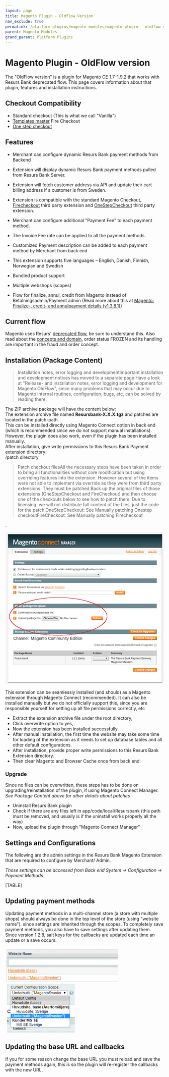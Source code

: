 ```yaml
---
layout: page
title: Magento Plugin - Oldflow Version
nav_exclude: true
permalink: /platform-plugins/magento-modules/magento-plugin---oldflow-version/
parent: Magento Modules
grand_parent: Platform Plugins
---
```




# Magento Plugin - OldFlow version 

The "OldFlow version" is a plugin for Magento CE 1.7-1.9.2 that works
with Resurs Bank deprecated flow. This page covers information about
that plugin, features and installation instructions.

## Checkout Compatibility
- Standard checkout (This is what we call "Vanilla")
- [Templates master](http://templates-master.com/) Fire Checkout
- [One step checkout](http://www.onestepcheckout.com/)

## Features
- Merchant can configure dynamic Resurs Bank payment methods from
  Backend

- Extension will display dynamic Resurs Bank payment methods pulled from
  Resurs Bank Server.

- Extension will fetch customer address via API and update their cart
  billing address if a customer is from Sweden.

- Extension is compatible with the standard Magento
  Checkout, [Firecheckout](http://firecheckout.com/) third party
  extension and [OneStepCheckout](http://www.onestepcheckout.com/) third
  party extension.

- Merchant can configure additional "Payment Fee" to each payment
  method.

- The Invoice Fee rate can be applied to all the payment methods.

- Customized Payment description can be added to each payment method by
  Merchant from back end

- This extension supports five languages – English, Danish, Finnish,
  Norwegian and Swedish

- Bundled product support

- Multiple webshops (scopes)

- Flow for finalize, annul, credit from Magento instead of
  Betalningsadmin/Payment admin (Read more about this at [Magento:
  Finalize-, credit- and annulpayment details (v1.3.8.1)](3441540))

## Current flow
Magento uses Resurs' [deprecated
flow](https://test.resurs.com/docs/display/DD/Shop+Flow+Chart), be sure
to understand this. Also read about the [concepts and
domain](concepts-and-domain), order status FROZEN and its handling are
important in the fraud and order concept.

## Installation (Package Content)

> Installation notes, error logging and developmentImportant
> installation and development notices has moved to a separate page:Have
> a look at "Release- and installation notes, error logging and
> development for Magento OldFlow", since many problems that may occur
> due to Magento internal routines, configuration, bugs, etc, can be
> solved by reading there.

The ZIP archive package will have the content below:  
The extension archive file named **Resursbank-X.X.X.tgz** and patches
are located in the patch-path.  
This can be installed directly using Magento Connect option in back end
(which is recommended since we do not support manual installations).
However, the plugin does also work, even if the plugin has been
installed manually.  
After installation, give write permissions to this Resurs Bank Payment
extension directory:  
/patch directory

> Patch checkout filesAll the necessary steps have been taken in order
> to bring all functionalities without core modification but using
> overriding features into the extension. However several of the items
> were not able to implement via override as they were from third party
> extensions. They must be patched.Back up the original files of those
> extensions (OneStepCheckout and FireCheckout) and then choose one of
> the checkouts below to see how to patch them. Due to licensing, we
> will not distribute full content of the files, just the code for the
> patch.OneStepCheckout: See Manually patching Onestep
> checkoutFireCheckout: See Manually patching Firecheckout

.

![](../../../../attachments/1476277/2818058.png)  

This extension can be seamlessly installed (and should) as a Magento
extension through Magento Connect (recommended). It can also be
installed manually but we do not officially support this, since you are
responsible yourself for setting up all file permissions correctly, etc

- Extract the extension archive file under the root directory,
- Click overwrite option to yes, 
- Now the extension has been installed successfully. 
- After manual installation, the first time the website may take some
  time for loading of the extension as it needs to set up database
  tables and all other default configurations. 
- After installation, provide proper write permissions to this Resurs
  Bank Extension directory. 
- Then clear Magento and Browser Cache once from back end.

### Upgrade
Since no files can be overwritten, these steps has to be done on
upgrading/reinstallation of the plugin, if using Magento Connect
Manager. *See Package Content above for other details about patches*

- Uninstall Resurs Bank plugin
- Check if there are any files left in app/code/local/Resursbank (this
  path must be removed, and usually is if the uninstall works properly
  all the way)
- Now, upload the plugin through "Magento Connect Manager"

## Settings and Configurations
The following are the admin settings in the Resurs Bank Magento
Extension that are required to configure by Merchant/ Admin.

*Those settings can be accessed from Back end System -\> Configuration
-\> Payment Methods*

[TABLE]

##  Updating payment methods
Updating payment methods in a multi-channel store (a store with multiple
shops) should always be done in the top level of the store (using
"website name"), since settings are inherited through the scopes. To
completely save payment methods, you also have to save settings after
updating them. Since version 1.2.8, salt keys for the callbacks are
updated each time an update or a save occurs.

![](../../../../attachments/1476277/3801106.png)![](../../../../attachments/1476277/3801107.png)

## Updating the base URL and callbacks
If you for some reason change the base URL you must reload and save the
payment methods again, this is so the plugin will re-register the
callbacks with the new URL.

